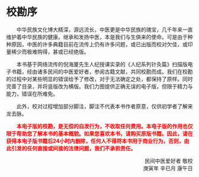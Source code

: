 # 校勘序

<p style="text-indent: 2em;">中华民族文化博大精深，源远流长，中医更是中华民族的瑰宝，几千年来一直维护着中华民族的健康。继承和发扬中医，本是我们与生俱来的使命。可是由于种种原因，中医的许多典籍目前在流传上仍有许多问题，或已出版而校对欠佳，或印量稀少而极难购得，甚或已经绝版。</p>

<p style="text-indent: 2em;">本书基于网络流传的倪海厦先生人纪授课实录的《人纪系列针灸篇》扫描版电子书籍，经由诸多民间的中医爱好者，参阅古籍文献，共同校勘而成。我们在校勘的过程中对某些明显的错误给予了修改，对于无法确定之处，都保持了原样。同时完善了目录，并将竖版改为横版。我们力图提供正确无误的电子版，但限于精力与能力，错误在所难免。</p>

<p style="text-indent: 2em;">此外，校对过程增加部分脚注，脚注不代表本书作者原意，仅供初学者了解来龙去脉。</p>

<p style="text-indent: 2em; color: red;"><strong>本电子版的校勘，是无偿的自发行为，不收取任何费用。本电子版的作用也仅限于帮助您了解本书的基本概貌。如果您喜欢本书，请购买原版书籍。因此，请在获得本电子版书籍后24小时内删除，任何人不得将本书用于商业行为，否则，由此引发的任何直接或间接的法律问题，我们不承担责任。</strong></p>

<div align="right">
民间中医爱好者 敬校<br>
庚寅年 辛已月 康午日
</div> 